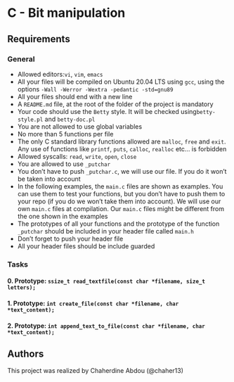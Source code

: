 # C - Bit manipulation
## Requirements
### General
* Allowed editors:```vi```, ```vim```, ```emacs```
* All your files will be compiled on Ubuntu 20.04 LTS using ```gcc```, using the options ```-Wall -Werror -Wextra -pedantic -std=gnu89```
* All your files should end with a new line
* A ```README.md``` file, at the root of the folder of the project is mandatory
* Your code should use the ```Betty``` style. It will be checked using```betty-style.pl``` and ```betty-doc.pl```
* You are not allowed to use global variables
* No more than 5 functions per file
* The only C standard library functions allowed are ```malloc```, ```free``` and ```exit```. Any use of functions like ```printf```, ```puts```, ```calloc```, ```realloc``` etc… is forbidden
* Allowed syscalls: ```read```, ```write```, ```open```, ```close```
* You are allowed to use ```_putchar```
* You don’t have to push ```_putchar.c```, we will use our file. If you do it won’t be taken into account
* In the following examples, the ```main.c``` files are shown as examples. You can use them to test your functions, but you don’t have to push them to your repo (if you do we won’t take them into account). We will use our own ```main.c``` files at compilation. Our ```main.c``` files might be different from the one shown in the examples
* The prototypes of all your functions and the prototype of the function ```_putchar``` should be included in your header file called ```main.h```
* Don’t forget to push your header file
* All your header files should be include guarded

### Tasks
#### 0. Prototype: ```ssize_t read_textfile(const char *filename, size_t letters);```

#### 1. Prototype: ```int create_file(const char *filename, char *text_content);```

#### 2. Prototype: ```int append_text_to_file(const char *filename, char *text_content);```

## Authors
This project was realized by Chaherdine Abdou (@chaher13)